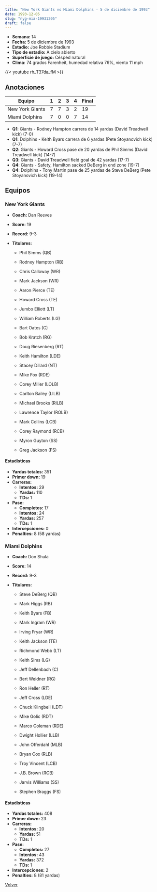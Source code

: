 ```yaml
---
title: "New York Giants vs Miami Dolphins - 5 de diciembre de 1993"
date: 1993-12-05
slug: "nyg-mia-19931205"
draft: false
---
```


- **Semana:** 14
- **Fecha:** 5 de diciembre de 1993
- **Estadio:** Joe Robbie Stadium
- **Tipo de estadio:** A cielo abierto
- **Superficie de juego:** Césped natural
- **Clima:** 74 grados Farenheit, humedad relativa 76%, viento 11 mph


{{< youtube rh_T37da_fM >}}


## Anotaciones
| Equipo | 1 | 2 | 3 | 4 | Final |
|--------|---|---|---|---|-------|
| New York Giants  | 7 | 7 | 3 | 2  | 19 |
| Miami Dolphins  | 7 | 0 | 0 | 7  | 14 |
- **Q1**: Giants - Rodney Hampton carrera de 14 yardas (David Treadwell kick) (7-0)
- **Q1**: Dolphins - Keith Byars carrera de 6 yardas (Pete Stoyanovich kick) (7-7)
- **Q2**: Giants - Howard Cross pase de 20 yardas de Phil Simms (David Treadwell kick) (14-7)
- **Q3**: Giants - David Treadwell field goal de 42 yardas (17-7)
- **Q4**: Giants - Safety, Hamilton sacked DeBerg in end zone (19-7)
- **Q4**: Dolphins - Tony Martin pase de 25 yardas de Steve DeBerg (Pete Stoyanovich kick) (19-14)


## Equipos


### New York Giants
* **Coach:** Dan Reeves
* **Score:** 19
* **Record:** 9-3
* **Titulares:** 

  * Phil Simms (QB) 

  * Rodney Hampton (RB) 

  * Chris Calloway (WR) 

  * Mark Jackson (WR) 

  * Aaron Pierce (TE) 

  * Howard Cross (TE) 

  * Jumbo Elliott (LT) 

  * William Roberts (LG) 

  * Bart Oates (C) 

  * Bob Kratch (RG) 

  * Doug Riesenberg (RT) 

  * Keith Hamilton (LDE) 

  * Stacey Dillard (NT) 

  * Mike Fox (RDE) 

  * Corey Miller (LOLB) 

  * Carlton Bailey (LILB) 

  * Michael Brooks (RILB) 

  * Lawrence Taylor (ROLB) 

  * Mark Collins (LCB) 

  * Corey Raymond (RCB) 

  * Myron Guyton (SS) 

  * Greg Jackson (FS) 

#### Estadísticas
* **Yardas totales:** 351
* **Primer down:** 19
* **Carreras:**
  * **Intentos:** 29
  * **Yardas:** 110
  * **TDs:** 1
* **Pase:**
  * **Completos:** 17
  * **Intentos:** 24
  * **Yardas:** 257
  * **TDs:** 1
* **Intercepciones:** 0
* **Penalties:** 8 (58 yardas)

### Miami Dolphins
* **Coach:** Don Shula
* **Score:** 14
* **Record:** 9-3
* **Titulares:** 

  * Steve DeBerg (QB) 

  * Mark Higgs (RB) 

  * Keith Byars (FB) 

  * Mark Ingram (WR) 

  * Irving Fryar (WR) 

  * Keith Jackson (TE) 

  * Richmond Webb (LT) 

  * Keith Sims (LG) 

  * Jeff Dellenbach (C) 

  * Bert Weidner (RG) 

  * Ron Heller (RT) 

  * Jeff Cross (LDE) 

  * Chuck Klingbeil (LDT) 

  * Mike Golic (RDT) 

  * Marco Coleman (RDE) 

  * Dwight Hollier (LLB) 

  * John Offerdahl (MLB) 

  * Bryan Cox (RLB) 

  * Troy Vincent (LCB) 

  * J.B. Brown (RCB) 

  * Jarvis Williams (SS) 

  * Stephen Braggs (FS) 

#### Estadísticas
* **Yardas totales:** 408
* **Primer down:** 23
* **Carreras:**
  * **Intentos:** 20
  * **Yardas:** 51
  * **TDs:** 1
* **Pase:**
  * **Completos:** 27
  * **Intentos:** 43
  * **Yardas:** 372
  * **TDs:** 1
* **Intercepciones:** 2
* **Penalties:** 8 (81 yardas)


[Volver](/historia/1993)
